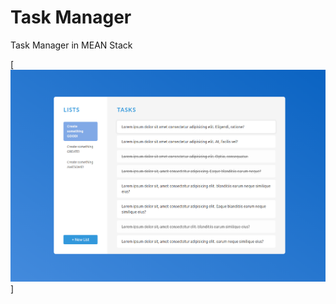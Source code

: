 # Task Manager
Task Manager in MEAN Stack

[![Application Design Illustration](TaskListManager.png)]